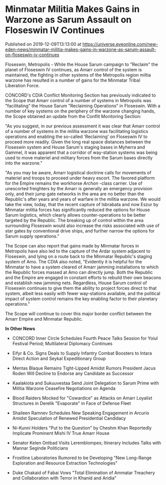 # Minmatar Militia Makes Gains in Warzone as Sarum Assault on Floseswin IV Continues
Published on 2019-12-09T13:13:00 at https://universe.eveonline.com/new-eden-news/minmatar-militia-makes-gains-in-warzone-as-sarum-assault-on-floseswin-iv-continues

Floseswin, Metropolis - While the House Sarum campaign to "Reclaim" the planet of Floseswin IV continues, as Amarr control of the system is maintained, the fighting in other systems of the Metropolis region miltia warzone has resulted in a number of gains for the Minmatar Tribal Liberation Force.

CONCORD's CDIA Conflict Monitoring Section has previously indicated to the Scope that Amarr control of a number of systems in Metropolis was "facilitating" the House Sarum "Reclaiming Operations" in Floseswin. With a number of key systems on the periphery of the warzone changing hands, the Scope obtained an update from the Conflit Monitoring Section:

"As you suggest, in our previous assessment it was clear that Amarr control of a number of systems in the militia warzone was facilitating logistics operations and enabling the so-called 'Reclaiming' on Floseswin IV to proceed more readily. Given the long real space distances between the Floseswin system and House Sarum's staging bases in Myherra and Gammel, it was apparent that a corridor of way-station systems was being used to move materiel and military forces from the Sarum bases directly into the warzone."

"As you may be aware, Amarr logistical doctrine calls for movements of materiel and troops to proceed under heavy escort. The favored platform for the Empire remains the workhorse _Archon_ -class carrier. Use of unescorted freighters by the Amarr is generally an emergency provision only, and their jump gate networks in the area are no better than the Republic's after years and years of warfare in the militia warzone. We would take the view, today, that the recent capture of Isbrabata and now Eszur by Minmatar militia forces has significantly reduced the options for House Sarum logistics, which clearly allows counter-operations to be better targeted by the Republic. The breaking up of control within the area surrounding Floseswin would also increase the risks associated with use of star gates by conventional drive ships, and further narrow the options for Sarum supply operations."

The Scope can also report that gains made by Minmatar forces in Metropolis have also led to the capture of the Ardar system adjacent to Floseswin, and lying on a route back to the Minmatar Republic's staging system of Amo. The CDIA also noted, "Evidently it is helpful for the Minmatar to have a system cleared of Amarr jamming installations to which the Republic forces massed at Amo can directly jump. Both the Republic and the Empire are engaged in constant efforts to rebuild their own beacons and establish new jamming nets. Regardless, House Sarum control of Floseswin continues to give them the ability to project forces direct to that system, albeit less easily with fewer way-stations available, and the political impact of system control remains the key enabling factor to their planetary operations."

The Scope will continue to cover this major border conflict between the Amarr Empire and Minmatar Republic.

**In Other News**

  * CONCORD Inner Circle Schedules Fourth Peace Talks Session for Yoiul Festival Period; Multilateral Diplomacy Continues


  * Eifyr  & Co. Signs Deals to Supply Infantry Combat Boosters to Intara Direct Action and Seykal Expeditionary Group


  * Mentas Blaque Remains Tight-Lipped Amidst Rumors President Jacus Roden Will Decline to Endorse any Candidate as Successor


  * Kaalakiota and Sukuuvestaa Send Joint Delegation to Sarum Prime with Militia Warzone Ceasefire Negotiations on Agenda


  * Blood Raiders Mocked for "Cowardice" as Attacks on Amarr Loyalist Structures in Derelik "Evaporate" in Face of Defense Fleet


  * Shaileen Ramnev Schedules New Speaking Engagement in Arcurio Amidst Speculation of Renewed Presidential Candidacy


  * Ni-Kunni Holders "Put to the Question" by Cheshm Khan Reportedly Implicate Prominent Mishi IV True Amarr House


  * Senator Kelen Ontbad Visits Leremblompes; Itinerary Includes Talks with Mannar Seginde Politicians


  * Frostline Laboratories Rumored to be Developing "New Long-Range Exploration and Resource Extraction Technologies"


  * Duke Chakaid of Fabai Vows "Total Elimination of Ammatar Treachery and Collaboration with Terror in Khanid and Aridia"
